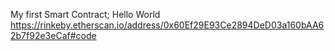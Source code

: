 My first Smart Contract; Hello World
https://rinkeby.etherscan.io/address/0x60Ef29E93Ce2894DeD03a160bAA62b7f92e3eCaf#code